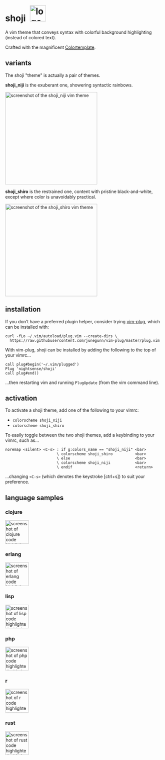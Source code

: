 # shoji&ensp;<img alt="logo for the shoji vim theme" src="https://github.com/nightsense/shoji/raw/master/images/logo.png" height="51" />

A vim theme that conveys syntax with colorful background highlighting (instead of colored text).

Crafted with the magnificent [Colortemplate](https://github.com/lifepillar/vim-colortemplate).

## variants

The shoji "theme" is actually a pair of themes.

**shoji_niji** is the exuberant one, showering syntactic rainbows.

<img alt="screenshot of the shoji_niji vim theme" src="https://github.com/nightsense/shoji/raw/master/images/shoji_niji.png" height="294" />

**shoji_shiro** is the restrained one, content with pristine black-and-white, except where color is unavoidably practical.

<img alt="screenshot of the shoji_shiro vim theme" src="https://github.com/nightsense/shoji/raw/master/images/shoji_shiro.png" height="294" />

## installation

If you don’t have a preferred plugin helper, consider trying [vim-plug](https://github.com/junegunn/vim-plug), which can be installed with:

```
curl -fLo ~/.vim/autoload/plug.vim --create-dirs \
  https://raw.githubusercontent.com/junegunn/vim-plug/master/plug.vim
```

With vim-plug, shoji can be installed by adding the following to the top of your vimrc...

```
call plug#begin('~/.vim/plugged')
Plug 'nightsense/shoji'
call plug#end()
```

...then restarting vim and running `PlugUpdate` (from the vim command line).

## activation

To activate a shoji theme, add one of the following to your vimrc:

- `colorscheme shoji_niji`
- `colorscheme shoji_shiro`

To easily toggle between the two shoji themes, add a keybinding to your vimrc, such as...

```
noremap <silent> <C-s> : if g:colors_name == "shoji_niji" <bar>
                       \ colorscheme shoji_shiro          <bar>
                       \ else                             <bar>
                       \ colorscheme shoji_niji           <bar>
                       \ endif                            <return>
```

...changing `<C-s>` (which denotes the keystroke [ctrl+s]) to suit your preference.

## language samples

### clojure

<img alt="screenshot of clojure code highlighted with the shoji_niji vim theme" src="https://github.com/nightsense/shoji/raw/master/images/sample-clojure.png" height="75" />

### erlang

<img alt="screenshot of erlang code highlighted with the shoji_niji vim theme" src="https://github.com/nightsense/shoji/raw/master/images/sample-erlang.png" height="75" />

### lisp

<img alt="screenshot of lisp code highlighted with the shoji_niji vim theme" src="https://github.com/nightsense/shoji/raw/master/images/sample-lisp.png" height="75" />

### php

<img alt="screenshot of php code highlighted with the shoji_niji vim theme" src="https://github.com/nightsense/shoji/raw/master/images/sample-php.png" height="75" />

### r

<img alt="screenshot of r code highlighted with the shoji_niji vim theme" src="https://github.com/nightsense/shoji/raw/master/images/sample-r.png" height="75" />

### rust

<img alt="screenshot of rust code highlighted with the shoji_niji vim theme" src="https://github.com/nightsense/shoji/raw/master/images/sample-rust.png" height="75" />
